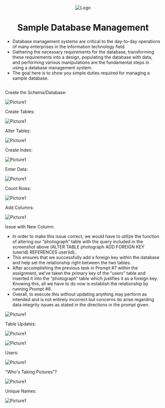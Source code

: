 <p align="center">
<img src="https://i.imgur.com/EWUko88.png" alt="Logo"/>
</p>

<h1 align="center">Sample Database Management</h1>

- Database management systems are critical to the day-to-day operations of many enterprises in the information technology field.
- Gathering the necessary requirements for the database, transforming these requirements into a design, populating the database with data, and performing various manipulations are the fundamental steps in using a database management system.
- The goal here is to show you simple duties required for managing a sample database.

<h2></h2>

Create the Schema/Database:

![Picture1](https://github.com/Emq17/Sample-Database-Management/assets/147126755/fd662df4-facb-4080-b650-6182650e2d29)

Create Tables:

![Picture1](https://github.com/Emq17/Sample-Database-Management/assets/147126755/fd204e45-78aa-4cd9-81e6-0e4a70996e2f)

Alter Tables:

![Picture1](https://github.com/Emq17/Sample-Database-Management/assets/147126755/965d1e39-1ad1-485f-9609-86576430505f)

Create Index:

![Picture1](https://github.com/Emq17/Sample-Database-Management/assets/147126755/5f9cc4be-8bb6-4607-b4ed-9e03d6207b78)

Enter Data:

![Picture1](https://github.com/Emq17/Sample-Database-Management/assets/147126755/23b80ddc-35bd-4c58-acac-8fecc4b6a3d1)

Count Rows:

![Picture1](https://github.com/Emq17/Sample-Database-Management/assets/147126755/6f6cef13-e37c-4942-8de0-bfde10c3e3e7)

Add Columns:

![Picture1](https://github.com/Emq17/Sample-Database-Management/assets/147126755/39faa14f-1afd-44f9-b34b-8539dd3fb162)

Issue with New Column:

- In order to make this issue correct, we would have to utilize the function of altering our “photograph” table with the query included in the screenshot above (ALTER TABLE photograph ADD FOREIGN KEY (userid) REFERENCES user(id);. 
- This ensures that we successfully add a foreign key within the database and help set the relationship right between the two tables.
- After accomplishing the previous task in Prompt #7 within the assignment, we’ve taken the primary key of the “users” table and inserted it into the “photograph” table which justifies it as a foreign key. Knowing this, all we have to do now is establish the relationship by running Prompt #8.
- Overall, to execute this without updating anything may perform as intended and is not entirely incorrect but concerns do arise regarding data integrity issues as stated in the directions in the prompt given.

![Picture1](https://github.com/Emq17/Sample-Database-Management/assets/147126755/fa85b34e-b021-46bc-bbd4-5849e406aa6f)

Table Updates:

![Picture1](https://github.com/Emq17/Sample-Database-Management/assets/147126755/2b58fc1e-eb05-47cc-a23c-396965f0ef1c)

![Picture1](https://github.com/Emq17/Sample-Database-Management/assets/147126755/676c2597-68ac-44d5-8b73-0b060146795c)

Users:

![Picture1](https://github.com/Emq17/Sample-Database-Management/assets/147126755/f4e5a2d6-1bfd-4272-b24f-1ba652ecdbc6)

"Who's Taking Pictures"?

![Picture1](https://github.com/Emq17/Sample-Database-Management/assets/147126755/960fc5b5-f130-4326-acc2-8afb279fd5ba)

Unique Names:

![Picture1](https://github.com/Emq17/Sample-Database-Management/assets/147126755/efce4e8a-e73a-4972-b18b-84ea3bd8b320)
